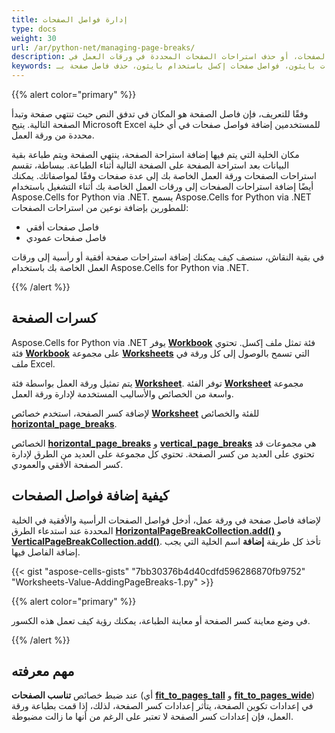 ```yaml
---
title: إدارة فواصل الصفحات
type: docs
weight: 30
url: /ar/python-net/managing-page-breaks/
description: يوفر هذا المقال رمز العينة ويشرح كيفية إضافة استراحات الصفحات، ومسح استراحات الصفحات، أو حذف استراحات الصفحات المحددة في ورقات العمل في Excel برمجيًا باستخدام Aspose.Cells for Python via .NET API.
keywords: مكتبة بايثون لإكسل، فواصل صفحات بايثون، فواصل صفحات إكسل باستخدام بايثون، حذف فاصل صفحة بـ Python.
---
```


{{% alert color="primary" %}}

وفقًا للتعريف، فإن فاصل الصفحة هو المكان في تدفق النص حيث تنتهي صفحة وتبدأ الصفحة التالية. يتيح Microsoft Excel للمستخدمين إضافة فواصل صفحات في أي خلية محددة من ورقة العمل.

مكان الخلية التي يتم فيها إضافة استراحة الصفحة، ينتهي الصفحة ويتم طباعة بقية البيانات بعد استراحة الصفحة على الصفحة التالية أثناء الطباعة. ببساطة، تقسم استراحات الصفحات ورقة العمل الخاصة بك إلى عدة صفحات وفقًا لمواصفاتك. يمكنك أيضًا إضافة استراحات الصفحات إلى ورقات العمل الخاصة بك أثناء التشغيل باستخدام Aspose.Cells for Python via .NET. يسمح Aspose.Cells for Python via .NET للمطورين بإضافة نوعين من استراحات الصفحات:

- فاصل صفحات أفقي
- فاصل صفحات عمودي

في بقية النقاش، سنصف كيف يمكنك إضافة استراحات صفحة أفقية أو رأسية إلى ورقات العمل الخاصة بك باستخدام Aspose.Cells for Python via .NET.

{{% /alert %}}

## **كسرات الصفحة**

Aspose.Cells for Python via .NET يوفر [**Workbook**](https://reference.aspose.com/cells/python-net/aspose.cells/workbook) فئة تمثل ملف إكسل. تحتوي فئة [**Workbook**](https://reference.aspose.com/cells/python-net/aspose.cells/workbook) على مجموعة [**Worksheets**](https://reference.aspose.com/cells/python-net/aspose.cells/workbook/worksheets) التي تسمح بالوصول إلى كل ورقة في ملف Excel.

يتم تمثيل ورقة العمل بواسطة فئة [**Worksheet**](https://reference.aspose.com/cells/python-net/aspose.cells/worksheet). توفر الفئة [**Worksheet**](https://reference.aspose.com/cells/python-net/aspose.cells/worksheet) مجموعة واسعة من الخصائص والأساليب المستخدمة لإدارة ورقة العمل.

لإضافة كسر الصفحة، استخدم خصائص [**Worksheet**](https://reference.aspose.com/cells/python-net/aspose.cells/worksheet) للفئة والخصائص [**horizontal_page_breaks**](https://reference.aspose.com/cells/python-net/aspose.cells/worksheet/horizontal_page_breaks).

الخصائص [**horizontal_page_breaks**](https://reference.aspose.com/cells/python-net/aspose.cells/worksheet/horizontal_page_breaks) و [**vertical_page_breaks**](https://reference.aspose.com/cells/python-net/aspose.cells/worksheet/vertical_page_breaks) هي مجموعات قد تحتوي على العديد من كسر الصفحة. تحتوي كل مجموعة على العديد من الطرق لإدارة كسر الصفحة الأفقي والعمودي.

## **كيفية إضافة فواصل الصفحات**

لإضافة فاصل صفحة في ورقة عمل، أدخل فواصل الصفحات الرأسية والأفقية في الخلية المحددة عند استدعاء الطرق [**HorizontalPageBreakCollection.add()**](https://reference.aspose.com/cells/python-net/aspose.cells/horizontalpagebreakcollection/add/#str) و [**VerticalPageBreakCollection.add()**](https://reference.aspose.com/cells/python-net/aspose.cells/verticalpagebreakcollection/add/#str). تأخذ كل طريقة **إضافة** اسم الخلية التي يجب إضافة الفاصل فيها.

{{< gist "aspose-cells-gists" "7bb30376b4d40cdfd596286870fb9752" "Worksheets-Value-AddingPageBreaks-1.py" >}}

{{% alert color="primary" %}}

في وضع معاينة كسر الصفحة أو معاينة الطباعة، يمكنك رؤية كيف تعمل هذه الكسور.

{{% /alert %}}


## **مهم معرفته**

عند ضبط خصائص **تناسب الصفحات** (أي [**fit_to_pages_tall**](https://reference.aspose.com/cells/python-net/aspose.cells/pagesetup/fit_to_pages_tall) و [**fit_to_pages_wide**](https://reference.aspose.com/cells/python-net/aspose.cells/pagesetup/fit_to_pages_wide)) في إعدادات تكوين الصفحة، يتأثر إعدادات كسر الصفحة، لذلك، إذا قمت بطباعة ورقة العمل، فإن إعدادات كسر الصفحة لا تعتبر على الرغم من أنها ما زالت مضبوطة.
